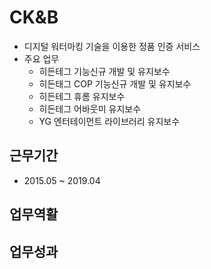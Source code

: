 # CK&B
- 디지털 워터마킹 기술을 이용한 정품 인증 서비스
- 주요 업무
  - 히든테그 기능신규 개발 및 유지보수
  - 히든태그 COP 기능신규 개발 및 유지보수
  - 히든테그 휴롬 유지보수
  - 히든테그 어바웃미 유지보수
  - YG 엔터테이먼트 라이브러리 유지보수

## 근무기간
- 2015.05 ~ 2019.04

## 업무역활

## 업무성과

